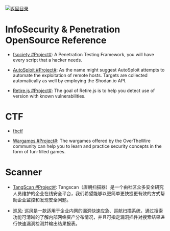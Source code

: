 [![返回目录](https://parg.co/UGo)](https://github.com/wxyyxc1992/Awesome-Reference)

# InfoSecurity & Penetration OpenSource Reference

* [fsociety #Project#](https://github.com/Manisso/fsociety): A Penetration Testing Framework, you will have every script that a hacker needs.

* [AutoSploit #Project#](https://github.com/NullArray/AutoSploit): As the name might suggest AutoSploit attempts to automate the exploitation of remote hosts. Targets are collected automatically as well by employing the Shodan.io API.

* [Retire.js #Project#](http://retirejs.github.io/retire.js/): The goal of Retire.js is to help you detect use of version with known vulnerabilities.

# CTF

* [fbctf](https://github.com/facebook/fbctf)

* [Wargames #Project#](http://overthewire.org/wargames/): The wargames offered by the OverTheWire community can help you to learn and practice security concepts in the form of fun-filled games.

# Scanner

* [TangScan #Project#](https://github.com/WooYun/TangScan): Tangscan（唐朝扫描器）是一个由社区众多安全研究人员维护的企业在线安全平台，我们希望能够以更简单更快捷更有效的方式帮助企业监控和发现安全问题。

* [巡风](https://github.com/ysrc/xunfeng): 巡风是一款适用于企业内网的漏洞快速应急、巡航扫描系统，通过搜索功能可清晰的了解内部网络资产分布情况，并且可指定漏洞插件对搜索结果进行快速漏洞检测并输出结果报表。
